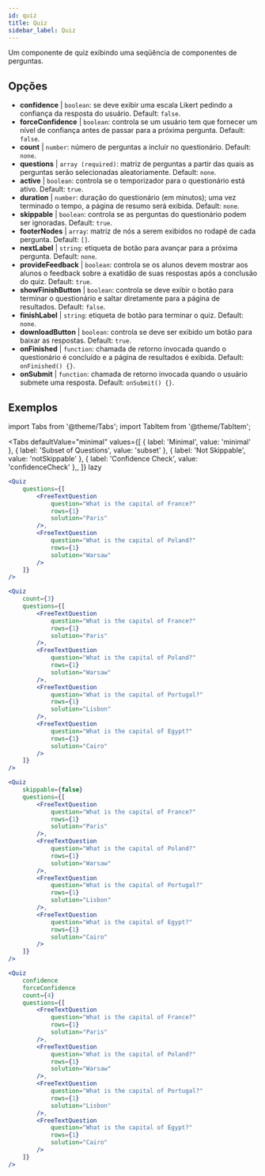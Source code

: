 ```yaml
---
id: quiz 
title: Quiz
sidebar_label: Quiz
---
```


Um componente de quiz exibindo uma seqüência de componentes de perguntas.

## Opções

* __confidence__ | `boolean`: se deve exibir uma escala Likert pedindo a confiança da resposta do usuário. Default: `false`.
* __forceConfidence__ | `boolean`: controla se um usuário tem que fornecer um nível de confiança antes de passar para a próxima pergunta. Default: `false`.
* __count__ | `number`: número de perguntas a incluir no questionário. Default: `none`.
* __questions__ | `array (required)`: matriz de perguntas a partir das quais as perguntas serão selecionadas aleatoriamente. Default: `none`.
* __active__ | `boolean`: controla se o temporizador para o questionário está ativo. Default: `true`.
* __duration__ | `number`: duração do questionário (em minutos); uma vez terminado o tempo, a página de resumo será exibida. Default: `none`.
* __skippable__ | `boolean`: controla se as perguntas do questionário podem ser ignoradas. Default: `true`.
* __footerNodes__ | `array`: matriz de nós a serem exibidos no rodapé de cada pergunta. Default: `[]`.
* __nextLabel__ | `string`: etiqueta de botão para avançar para a próxima pergunta. Default: `none`.
* __provideFeedback__ | `boolean`: controla se os alunos devem mostrar aos alunos o feedback sobre a exatidão de suas respostas após a conclusão do quiz. Default: `true`.
* __showFinishButton__ | `boolean`: controla se deve exibir o botão para terminar o questionário e saltar diretamente para a página de resultados. Default: `false`.
* __finishLabel__ | `string`: etiqueta de botão para terminar o quiz. Default: `none`.
* __downloadButton__ | `boolean`: controla se deve ser exibido um botão para baixar as respostas. Default: `true`.
* __onFinished__ | `function`: chamada de retorno invocada quando o questionário é concluído e a página de resultados é exibida. Default: `onFinished() {}`.
* __onSubmit__ | `function`: chamada de retorno invocada quando o usuário submete uma resposta. Default: `onSubmit() {}`.


## Exemplos

import Tabs from '@theme/Tabs';
import TabItem from '@theme/TabItem';

<Tabs
    defaultValue="minimal"
    values={[
        { label: 'Minimal', value: 'minimal' },
        { label: 'Subset of Questions', value: 'subset' },
        { label: 'Not Skippable', value: 'notSkippable' },
        { label: 'Confidence Check', value: 'confidenceCheck' },,
    ]}
    lazy
>

<TabItem value="minimal">

```jsx live
<Quiz
    questions={[
        <FreeTextQuestion 
            question="What is the capital of France?" 
            rows={1} 
            solution="Paris" 
        />,
        <FreeTextQuestion 
            question="What is the capital of Poland?" 
            rows={1} 
            solution="Warsaw" 
        />
    ]}
/>
```
</TabItem>

<TabItem value="subset">

```jsx live
<Quiz
    count={3}
    questions={[
        <FreeTextQuestion 
            question="What is the capital of France?" 
            rows={1} 
            solution="Paris" 
        />,
        <FreeTextQuestion 
            question="What is the capital of Poland?" 
            rows={1} 
            solution="Warsaw" 
        />,
        <FreeTextQuestion 
            question="What is the capital of Portugal?" 
            rows={1} 
            solution="Lisbon" 
        />,     
        <FreeTextQuestion 
            question="What is the capital of Egypt?" 
            rows={1} 
            solution="Cairo" 
        />
    ]}
/>
```
</TabItem>

<TabItem value="notSkippable" >

```jsx live
<Quiz
    skippable={false}
    questions={[
        <FreeTextQuestion 
            question="What is the capital of France?" 
            rows={1} 
            solution="Paris" 
        />,
        <FreeTextQuestion 
            question="What is the capital of Poland?" 
            rows={1} 
            solution="Warsaw" 
        />,
        <FreeTextQuestion 
            question="What is the capital of Portugal?" 
            rows={1} 
            solution="Lisbon" 
        />,     
        <FreeTextQuestion 
            question="What is the capital of Egypt?" 
            rows={1} 
            solution="Cairo" 
        />
    ]}
/>
```
</TabItem>

<TabItem value="confidenceCheck">

```jsx live
<Quiz
    confidence
    forceConfidence
    count={4}
    questions={[
        <FreeTextQuestion 
            question="What is the capital of France?" 
            rows={1} 
            solution="Paris" 
        />,
        <FreeTextQuestion 
            question="What is the capital of Poland?" 
            rows={1} 
            solution="Warsaw" 
        />,
        <FreeTextQuestion 
            question="What is the capital of Portugal?" 
            rows={1} 
            solution="Lisbon" 
        />,     
        <FreeTextQuestion 
            question="What is the capital of Egypt?" 
            rows={1} 
            solution="Cairo" 
        />
    ]}
/>
```
</TabItem>

</Tabs>
